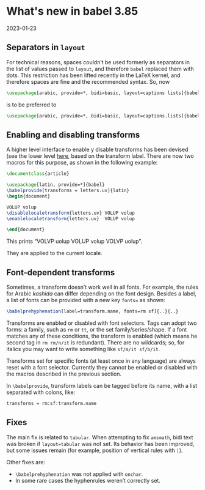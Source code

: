 # What's new in babel 3.85

2023-01-23

## Separators in `layout`

For technical reasons, spaces couldn’t be used formerly as separators in the
list of values passed to `layout`, and therefore `babel` replaced them
with dots. This restriction has been lifted recently in the
LaTeX kernel, and therefore spaces are fine and the recommended syntax. So, now
```tex
\usepackage[arabic, provide=*, bidi=basic, layout=captions lists]{babel}
```
is to be preferred to
```tex
\usepackage[arabic, provide=*, bidi=basic, layout=captions.lists]{babel}
```

## Enabling and disabling transforms 

A higher level interface to enable y disable transforms has been
devised (see the lower level
[here](https://latex3.github.io/babel/news/whats-new-in-babel-3.67.html#turning-on-and-off-transforms),
based on the transform label. There are now two macros for this
purpose, as shown in the following example:
```tex
\documentclass{article}

\usepackage[latin, provide=*]{babel}
\babelprovide[transforms = letters.uv]{latin}
\begin{document}

VOLUP volup 
\disablelocaletransform{letters.uv} VOLUP volup 
\enablelocaletransform{letters.uv}  VOLUP volup

\end{document}
```
This prints “VOLVP uolup VOLUP volup VOLVP uolup”.

They are applied to the current locale.

## Font-dependent transforms

Sometimes, a transform doesn’t work well in all fonts. For example, the
rules for Arabic *kashida* can differ depending on the font design.
Besides a label, a list of fonts can be provided with a new key
`fonts=` as shown:
```tex
\babelprehyphenation[label=transform.name, fonts=rm sf]{..}{..}
```
Transforms are enabled or disabled with font selectors. Tags can adopt
two forms: a family, such as `rm` or `tt`, or the set
family/series/shape. If a font matches any of these conditions, the
transform is enabled (which means he second tag in `rm rm/n/it` is
redundant). There are no wildcards; so, for italics you may want to
write something like `sf/m/it sf/b/it`.

Transforms set for specific fonts (at least once in any language) are
always reset with a font selector. Currently they cannot be enabled or
disabled with the macros described in the previous section.

In `\babelprovide`, transform labels can be tagged before its name,
with a list separated with colons, like:
```tex
transforms = rm:sf:transform.name
```

## Fixes

The main fix is related to `tabular`. When attempting to fix `amsmath`,
bidi text was broken if `layout=tabular` was not set. Its behavior
has been improved, but some issues remain (for example, position
of vertical rules with `|`).

Other fixes are:
* `\babelprehyphenation` was not applied with `onchar`.
* In some rare cases the hyphenrules weren’t correctly set.

